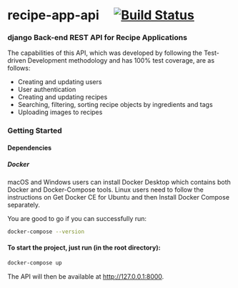 # recipe-app-api&nbsp;&nbsp;&nbsp;&nbsp;&nbsp;[![Build Status](https://www.travis-ci.com/bahadirbasaran/recipe-app-api.svg?branch=main)](https://www.travis-ci.com/github/bahadirbasaran/recipe-app-api)
### django Back-end REST API for Recipe Applications

The capabilities of this API, which was developed by following the Test-driven Development methodology and has 100% test coverage, are as follows:
- Creating and updating users
- User authentication
- Creating and updating recipes
- Searching, filtering, sorting recipe objects by ingredients and tags
- Uploading images to recipes

### Getting Started

#### Dependencies

##### Docker

macOS and Windows users can install Docker Desktop which contains both Docker and Docker-Compose tools.
Linux users need to follow the instructions on Get Docker CE for Ubuntu and then Install Docker Compose separately.

You are good to go if you can successfully run:
```sh
docker-compose --version
```

#### To start the project, just run (in the root directory):

```sh
docker-compose up
```
The API will then be available at http://127.0.0.1:8000.

